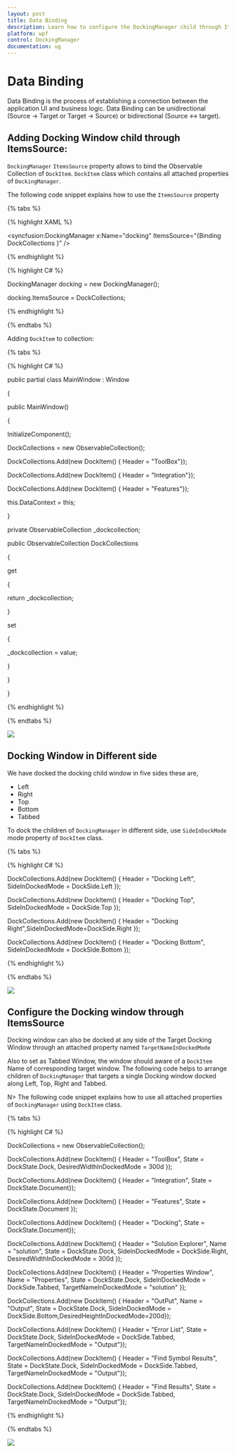 ```yaml
---
layout: post
title: Data Binding 
description: Learn how to configure the DockingManager child through ItemsSource 
platform: wpf
control: DockingManager
documentation: ug
---
```


# Data Binding

Data Binding is the process of establishing a connection between the application UI and business logic. Data Binding can be unidirectional (Source -> Target or Target -> Source) or bidirectional (Source &lt;-&gt; target). 

## Adding Docking Window child through ItemsSource:

`DockingManager` `ItemsSource` property allows to bind the Observable Collection of `DockItem`. `DockItem` class which contains all attached properties of `DockingManager`.

The following code snippet explains how to use the `ItemsSource` property

{% tabs %}

{% highlight XAML %}

<syncfusion:DockingManager  x:Name="docking"  ItemsSource="{Binding DockCollections }" />

{% endhighlight %}

{% highlight C# %}

DockingManager docking = new DockingManager();

docking.ItemsSource = DockCollections;

{% endhighlight %}

{% endtabs %}

Adding `DockItem` to collection:

{% tabs %}

{% highlight C# %}

public partial class MainWindow : Window

{

public MainWindow()

{

InitializeComponent();

DockCollections = new ObservableCollection<DockItem>();

DockCollections.Add(new DockItem() { Header = "ToolBox"});

DockCollections.Add(new DockItem() { Header = "Integration"});

DockCollections.Add(new DockItem() { Header = "Features"});

this.DataContext = this;

}

private ObservableCollection<DockItem> _dockcollection;

public ObservableCollection<DockItem> DockCollections

{

get

{

return _dockcollection;

}

set

{

_dockcollection = value;

}

}

}

{% endhighlight %}

{% endtabs %}


![](Data-Binding-images/Data-Binding-img1.jpeg)


## Docking Window in Different side

We have docked the docking child window in five sides these are,

* Left
* Right 
* Top
* Bottom
* Tabbed

To dock the children of `DockingManager` in different side, use `SideInDockMode` mode property of `DockItem` class.

{% tabs %}

{% highlight C# %}

DockCollections.Add(new DockItem() { Header = "Docking Left", SideInDockedMode = DockSide.Left });

DockCollections.Add(new DockItem() { Header = "Docking Top", SideInDockedMode = DockSide.Top });

DockCollections.Add(new DockItem() { Header = "Docking Right",SideInDockedMode=DockSide.Right });

DockCollections.Add(new DockItem() { Header = "Docking Bottom", SideInDockedMode = DockSide.Bottom });

{% endhighlight %}

{% endtabs %}



![](Data-Binding-images/Data-Binding-img2.jpeg)


## Configure the Docking window through ItemsSource

Docking window can also be docked at any side of the Target Docking Window through an attached property named `TargetNameInDockedMode`

Also to set as Tabbed Window, the window should aware of a `DockItem` Name of corresponding target window. The following code helps to arrange children of `DockingManager` that targets a single Docking window docked along Left, Top, Right and Tabbed.

N> The following code snippet explains how to use all attached properties of `DockingManager` using `DockItem` class.

{% tabs %}

{% highlight C# %}

DockCollections = new ObservableCollection<DockItem>();

DockCollections.Add(new DockItem() { Header = "ToolBox", State = DockState.Dock, DesiredWidthInDockedMode = 300d });

DockCollections.Add(new DockItem() { Header = "Integration", State = DockState.Document});

DockCollections.Add(new DockItem() { Header = "Features",  State = DockState.Document });

DockCollections.Add(new DockItem() { Header = "Docking", State = DockState.Document});

DockCollections.Add(new DockItem() { Header = "Solution Explorer", Name = "solution", State = DockState.Dock, SideInDockedMode = DockSide.Right, DesiredWidthInDockedMode = 300d });

DockCollections.Add(new DockItem() { Header = "Properties Window", Name = "Properties", State = DockState.Dock, SideInDockedMode = DockSide.Tabbed, TargetNameInDockedMode = "solution" });

DockCollections.Add(new DockItem() { Header = "OutPut", Name = "Output", State = DockState.Dock, SideInDockedMode = DockSide.Bottom,DesiredHeightInDockedMode=200d});

DockCollections.Add(new DockItem() { Header = "Error List", State = DockState.Dock, SideInDockedMode = DockSide.Tabbed, TargetNameInDockedMode = "Output"});

DockCollections.Add(new DockItem() { Header = "Find Symbol Results", State = DockState.Dock, SideInDockedMode = DockSide.Tabbed, TargetNameInDockedMode = "Output"});

DockCollections.Add(new DockItem() { Header = "Find Results", State = DockState.Dock, SideInDockedMode = DockSide.Tabbed, TargetNameInDockedMode = "Output"});

{% endhighlight %}

{% endtabs %}


![](Data-Binding-images/Data-Binding-img3.jpeg)


